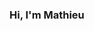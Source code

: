 ### Hi, I'm Mathieu

<!--
**matbesancon/matbesancon** is a ✨ _special_ ✨ repository because its `README.md` (this file) appears on your GitHub profile.

I'm a researcher in mathematical optimization, working at the [Zuse Institute Berlin](https://www.zib.de).
I'm interested in leveraging problem structure and developing methods for various classes of problems, including MI(N)LPs, convex optimization problems among others.
Applications I have been interested in include various branches of engineering, power systems, and statistical learning.

On the side, I am working on various open-source projects, mostly in scientific programming, computational optimization, etc, in particular in the [Julia language](https://github.com/JuliaLang/julia/) and around the [JuMP](https://jump.dev) project.

[![Mathieu's GitHub stats](https://github-readme-stats.vercel.app/api?username=matbesancon)](https://github.com/anuraghazra/github-readme-stats)
